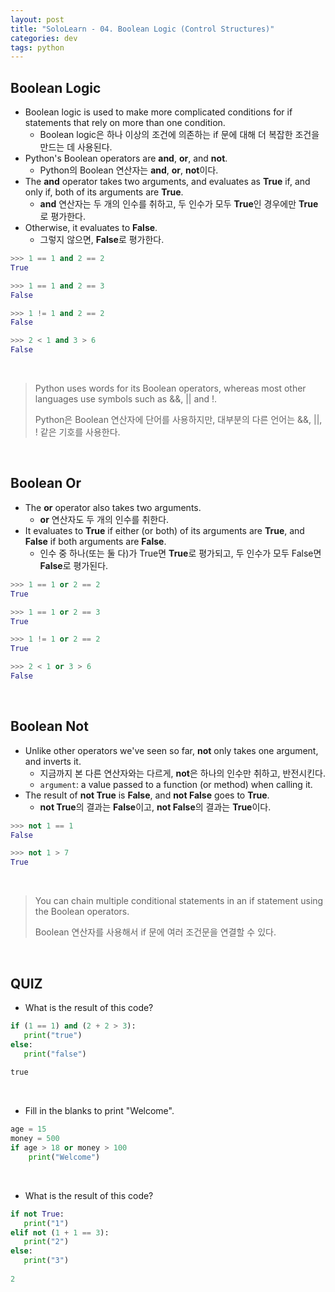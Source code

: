 ```yaml
---
layout: post
title: "SoloLearn - 04. Boolean Logic (Control Structures)"
categories: dev
tags: python
---
```


## Boolean Logic

- Boolean logic is used to make more complicated conditions for if statements that rely on more than one condition.
  - Boolean logic은 하나 이상의 조건에 의존하는 if 문에 대해 더 복잡한 조건을 만드는 데 사용된다.
- Python's Boolean operators are **and**, **or**, and **not**.
  - Python의 Boolean 연산자는 **and**, **or**, **not**이다.
- The **and** operator takes two arguments, and evaluates as **True** if, and only if, both of its arguments are **True**.
  - **and** 연산자는 두 개의 인수를 취하고, 두 인수가 모두 **True**인 경우에만 **True**로 평가한다.
- Otherwise, it evaluates to **False**.
  - 그렇지 않으면, **False**로 평가한다.

```python
>>> 1 == 1 and 2 == 2
True

>>> 1 == 1 and 2 == 3
False

>>> 1 != 1 and 2 == 2
False

>>> 2 < 1 and 3 > 6
False
```

<br>

> Python uses words for its Boolean operators, whereas most other languages use symbols such as &&, || and !.
>
> Python은 Boolean 연산자에 단어를 사용하지만, 대부분의 다른 언어는 &&, ||, ! 같은 기호를 사용한다.

<br>

## Boolean Or

- The **or** operator also takes two arguments.
  - **or** 연산자도 두 개의 인수를 취한다.
- It evaluates to **True** if either (or both) of its arguments are **True**, and **False** if both arguments are **False**.
  - 인수 중 하나(또는 둘 다)가 True면 **True**로 평가되고, 두 인수가 모두 False면 **False**로 평가된다.

```python
>>> 1 == 1 or 2 == 2
True

>>> 1 == 1 or 2 == 3
True

>>> 1 != 1 or 2 == 2
True

>>> 2 < 1 or 3 > 6
False
```

<br>

## Boolean Not

- Unlike other operators we've seen so far, **not** only takes one argument, and inverts it.
  - 지금까지 본 다른 연산자와는 다르게, **not**은 하나의 인수만 취하고, 반전시킨다.
  - `argument`: a value passed to a function (or method) when calling it.
- The result of **not True** is **False**, and **not False** goes to **True**.
  - **not True**의 결과는 **False**이고, **not False**의 결과는 **True**이다.

```python
>>> not 1 == 1
False

>>> not 1 > 7
True
```

<br>

> You can chain multiple conditional statements in an if statement using the Boolean operators.
>
> Boolean 연산자를 사용해서 if 문에 여러 조건문을 연결할 수 있다.

<br>

## QUIZ

- What is the result of this code?

```python
if (1 == 1) and (2 + 2 > 3):
   print("true")
else:
   print("false")
   
true
```

<br>

- Fill in the blanks to print "Welcome".

```python
age = 15
money = 500
if age > 18 or money > 100
	print("Welcome")
```

<br>

- What is the result of this code?

```python
if not True:
   print("1")
elif not (1 + 1 == 3):
   print("2")
else:
   print("3")
   
2
```

<br>